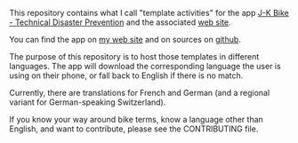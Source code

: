 This repository contains what I call "template activities" for the app [J-K Bike - Technical Disaster Prevention](https://www.jan-exner.de/software/android/jkbikemdp) and the associated [web site](https://jkbike.net/mdp/).

You can find the app on [my web site](https://www.jan-exner.de/software/android/jkbikemdp) and on sources on [github](https://github.com/janexner/JKBikeMechanicalDisasterPrevention).

The purpose of this repository is to host those templates in different languages. The app will download the corresponding language the user is using on their phone, or fall back to English if there is no match.

Currently, there are translations for French and German (and a regional variant for German-speaking Switzerland).

If you know your way around bike terms, know a language other than English, and want to contribute, please see the CONTRIBUTING file.
